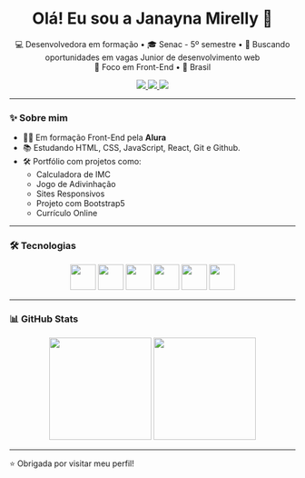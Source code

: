 
<h1 align="center">Olá! Eu sou a Janayna Mirelly 👋</h1>

<p align="center">
  💻 Desenvolvedora em formação • 🎓 Senac - 5º semestre • 🚀 Buscando oportunidades em vagas Junior de desenvolvimento web<br>
  🎯 Foco em Front-End • 📍 Brasil
</p>

<p align="center">
  <a href="https://www.linkedin.com/in/janayna-mirelly-5aa8855/">
    <img src="https://img.shields.io/badge/LinkedIn-0077B5?style=for-the-badge&logo=linkedin&logoColor=white">
  </a>
  <a href="mailto:janaynamirelly@gmail.com">
    <img src="https://img.shields.io/badge/E--mail-D14836?style=for-the-badge&logo=gmail&logoColor=white">
  </a>
  <a href="https://janamirelly.github.io/Portfolio/">
    <img src="https://img.shields.io/badge/Portfólio-000?style=for-the-badge&logo=google-chrome&logoColor=white">
  </a>
</p>

---

### ✨ Sobre mim

- 👩‍💻 Em formação Front-End pela **Alura**
- 📚 Estudando HTML, CSS, JavaScript, React, Git e Github.
- 🛠 Portfólio com projetos como:
  - Calculadora de IMC  
  - Jogo de Adivinhação
  - Sites Responsivos
  - Projeto com Bootstrap5  
  - Currículo Online

---

### 🛠 Tecnologias

<div align="center">
  <img src="https://cdn.jsdelivr.net/gh/devicons/devicon/icons/html5/html5-original.svg" width="45" />
  <img src="https://cdn.jsdelivr.net/gh/devicons/devicon/icons/css3/css3-original.svg" width="45" />
  <img src="https://cdn.jsdelivr.net/gh/devicons/devicon/icons/javascript/javascript-original.svg" width="45" />
  <img src="https://cdn.jsdelivr.net/gh/devicons/devicon/icons/microsoftsqlserver/microsoftsqlserver-plain.svg" width="45">
  <img src="https://cdn.jsdelivr.net/gh/devicons/devicon/icons/react/react-original.svg" width="45">
  <img src="https://cdn.jsdelivr.net/gh/devicons/devicon/icons/nodejs/nodejs-original.svg" width="45">
</div>

---

### 📊 GitHub Stats

<div align="center">
  <img height="180em" src="https://github-readme-stats.vercel.app/api?username=janamirelly&show_icons=true&theme=tokyonight" />
  <img height="180em" src="https://github-readme-stats.vercel.app/api/top-langs/?username=janamirelly&layout=compact&langs_count=7&theme=tokyonight" />
</div>

---

⭐ Obrigada por visitar meu perfil!






